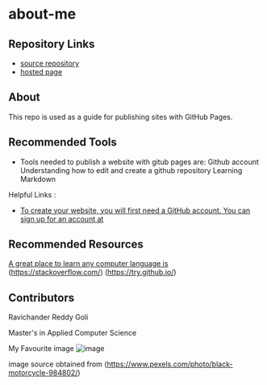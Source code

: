 # about-me

## Repository Links

* [source repository](https://github.com/Ravichanderreddy-goli/about-me)
* [hosted page](https://ravichanderreddy-goli.github.io/about-me/)

## About

This repo is used as a guide for publishing sites with GitHub Pages.

## Recommended Tools

* Tools needed to publish a website with gitub pages are:
Github account
Understanding how to edit and create a github repository
Learning Markdown

Helpful Links : 
* [To create your website, you will first need a GitHub account. You can sign up for an account at](https://github.com/)

## Recommended Resources

[A great place to learn any computer language is](https://www.w3schools.com/)
(https://stackoverflow.com/)
(https://try.github.io/)

## Contributors

Ravichander Reddy Goli

Master's in Applied Computer Science

My Favourite image
![image](https://images.pexels.com/photos/984802/pexels-photo-984802.jpeg?auto=compress&cs=tinysrgb&dpr=1&w=500)

 image source obtained from (https://www.pexels.com/photo/black-motorcycle-984802/)
